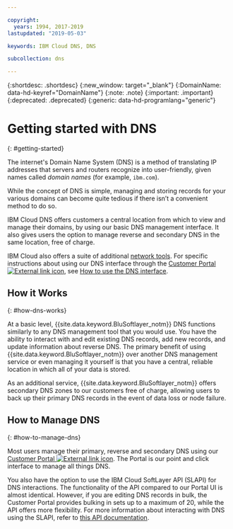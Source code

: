 ```yaml
---

copyright:
  years: 1994, 2017-2019
lastupdated: "2019-05-03"

keywords: IBM Cloud DNS, DNS

subcollection: dns

---
```


{:shortdesc: .shortdesc}
{:new_window: target="_blank"}
{:DomainName: data-hd-keyref="DomainName"}
{:note: .note}
{:important: .important}
{:deprecated: .deprecated}
{:generic: data-hd-programlang="generic"}

# Getting started with DNS 
{: #getting-started}

The internet's Domain Name System (DNS) is a method of translating IP addresses that servers and routers recognize into user-friendly, given names called _domain names_ (for example, `ibm.com`).

While the concept of DNS is simple, managing and storing records for your various domains can become quite tedious if there isn’t a convenient method to do so.

IBM Cloud DNS offers customers a central location from which to view and manage their domains, by using our basic DNS management interface. It also gives users the option to manage reverse and secondary DNS in the same location, free of charge.

IBM Cloud also offers a suite of additional [network tools](/docs/infrastructure/network-tools?topic=network-tools-gettingstarted-with-network-tools#gettingstarted-with-network-tools). For specific instructions about using our DNS interface through the [Customer Portal ![External link icon](../../icons/launch-glyph.svg "External link icon")](https://{DomainName}/), see [How to use the DNS interface](/docs/infrastructure/dns?topic=dns-how-to-use-the-dns-interface).

## How it Works
{: #how-dns-works}

At a basic level, {{site.data.keyword.BluSoftlayer_notm}} DNS functions similarly to any DNS management tool that you would use. You have the ability to interact with and edit existing DNS records, add new records, and update information about reverse DNS. The primary benefit of using {{site.data.keyword.BluSoftlayer_notm}} over another DNS management service or even managing it yourself is that you have a central, reliable location in which all of your data is stored.

As an additional service, {{site.data.keyword.BluSoftlayer_notm}} offers secondary DNS zones to our customers free of charge, allowing users to back up their primary DNS records in the event of data loss or node failure.

## How to Manage DNS
{: #how-to-manage-dns}

Most users manage their primary, reverse and secondary DNS using our [Customer Portal ![External link icon](../../icons/launch-glyph.svg "External link icon")](https://{DomainName}/). The Portal is our point and click interface to manage all things DNS.

You also have the option to use the IBM Cloud SoftLayer API (SLAPI) for DNS interactions. The functionality of the API compared to our Portal UI is almost identical. However, if you are editing DNS records in bulk, the Customer Portal provides bulking in sets up to a maximum of 20, while the API offers more flexibility. For more information about interacting with DNS using the SLAPI, refer to [this API documentation](/docs/infrastructure/dns?topic=dns-getting-started-with-the-dns-api#getting-started-with-the-dns-api).


